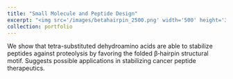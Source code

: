 ```yaml
---
title: "Small Molecule and Peptide Design"
excerpt: "<img src='/images/betahairpin_2500.png' width='500' height='300'><br/>"
collection: portfolio
---
```


We show that tetra-substituted dehydroamino acids are able to stabilize peptides against proteolysis by favoring the folded β‐hairpin structural motif. Suggests possible applications in stabilizing cancer peptide therapeutics.

